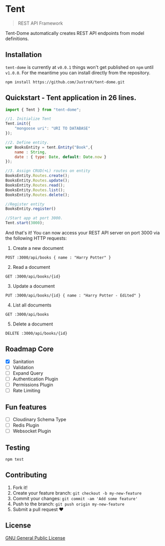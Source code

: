 # Tent
> REST API Framework

Tent-Dome automatically creates REST API endpoints from model definitions.

## Installation

`tent-dome` is currently at `v0.0.1` things won't get published on `npm` until `v1.0.0`.
For the meantime you can install directly from the repository.

```
npm install https://github.com/JustroX/tent-dome.git
```


## Quickstart - Tent application in 26 lines.
```js
import { Tent } from "tent-dome";

//1. Initialize Tent
Tent.init({
	"mongoose uri": "URI TO DATABASE"
});

//2. Define entity.
var BooksEntity = tent.Entity("Book",{
	name : String,
	date : { type: Date, default: Date.now }
});

//3. Assign CRUD(+L) routes on entity
BooksEntity.Routes.create();
BooksEntity.Routes.update();
BooksEntity.Routes.read();
BooksEntity.Routes.list();
BooksEntity.Routes.delete();

//Register entity
BooksEntity.register()

//Start app at port 3000.
Tent.start(3000);
```
And that's it!
You can now access your REST API server on port 3000 via the following HTTP requests:

1. Create a new document
```
POST :3000/api/books { name : "Harry Potter" }
```
2. Read a document
```
GET :3000/api/books/{id}
```
3. Update a document
```
PUT :3000/api/books/{id} { name : "Harry Potter - Edited" }
```
4. List all documents
```
GET :3000/api/books
```
5. Delete a document
```
DELETE :3000/api/books/{id}
```



## Roadmap Core
- [x] Sanitation
- [ ] Validation
- [ ] Expand Query
- [ ] Authentication Plugin
- [ ] Permissions Plugin
- [ ] Rate Limiting

## Fun features
- [ ] Cloudinary Schema Type
- [ ] Redis Plugin
- [ ] Websocket Plugin

## Testing

```
npm test
```

## Contributing
1. Fork it!
2. Create your feature branch: `git checkout -b my-new-feature`
3. Commit your changes: `git commit -am 'Add some feature'`
4. Push to the branch: `git push origin my-new-feature`
5. Submit a pull request ❤

## License
[GNU General Public License](./LICENSE)
